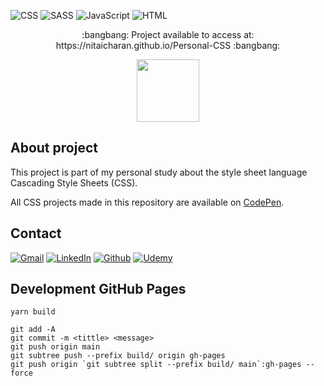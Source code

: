 <!-- PROJECT SHIELDS -->
![CSS][css3-shield]
![SASS][sass-shield]
![JavaScript][javascript-shield]
![HTML][html5-shield]

<p align="center">:bangbang: Project available to access at: https://nitaicharan.github.io/Personal-CSS :bangbang:</p>

<!--[![](PREVIEW.svg)](https://nitaicharan.github.io/Personal-CSS/)-->
<a href="https://nitaicharan.github.io/Personal-CSS">
  <p align="center">
    <img style="height: 100px" src="PREVIEW.svg">
  </p>
</a>

## About project

This project is part of my personal study about the style sheet language Cascading Style Sheets (CSS).

All CSS projects made in this repository are available on [CodePen][course-url].

## Contact

[![Gmail][gmail-shield]][gmail-url]
[![LinkedIn][linkedin-shield]][linkedin-url]
[![Github][github-shield]][github-url]
[![Udemy][udemy-shield]][udemy-url]

## Development GitHub Pages
<!-- https://www.pluralsight.com/guides/how-to-create-react-application-and-deploy-on-github-pages -->

```
yarn build

git add -A
git commit -m <tittle> <message>
git push origin main
git subtree push --prefix build/ origin gh-pages
git push origin `git subtree split --prefix build/ main`:gh-pages --force
```

<!-- MARKDOWN LINKS & IMAGES -->
<!-- https://markdownguide.org/basic-syntax/#reference-style-links -->

<!-- ALIAS README -->

[course-url]: https://codepen.io/nitaicharan

<!-- CONTACT SHIELDS -->

[linkedin-shield]: https://img.shields.io/badge/-LinkedIn-white.svg?logo=linkedin&colorB=0077B5&logoColor=white
[linkedin-url]: https://linkedin.com/in/nitaicharan/
[gmail-shield]: https://img.shields.io/badge/-Gmail-black.svg?logo=gmail&colorB=D14836&logoColor=white
[gmail-url]: mailto:niaicharan@gmail.com?subject=It%20comes%20from%20Github%20profile
[github-shield]: https://img.shields.io/badge/-Github-black.svg?logo=github&colorB=181717&logoColor=white
[github-url]: https://github.com/nitaicharan
[udemy-shield]: https://img.shields.io/badge/-Udemy-black.svg?logo=udemy&colorB=EC5252&logoColor=white
[udemy-url]: https://udemy.com/user/nitai-charan/

<!-- PROJECT SHIELDS -->

[html5-shield]: https://img.shields.io/badge/-HTML5-black.svg?logo=html5&colorB=E34F26&logoColor=white
[css3-shield]: https://img.shields.io/badge/-CSS3-black.svg?logo=css3&colorB=1572B6&logoColor=white
[sass-shield]: https://img.shields.io/badge/-SASS-black.svg?logo=sass&colorB=CC6699&logoColor=white
[javascript-shield]:https://img.shields.io/badge/-JavaScript-white.svg?logo=javascript&logoColor=black&colorB=F7DF1E
[codepen-shield]:https://img.shields.io/badge/-CodePen-white.svg?logo=codepen&logoColor=white&colorB=000000